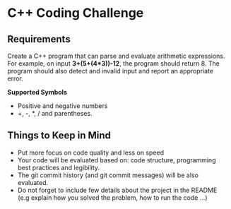 # C++ Coding Challenge

## Requirements
Create a C++ program that can parse and evaluate arithmetic expressions. For example, on input **3+(5+(4*3))-12**, the program should return 8. The program should also detect and invalid input and report an appropriate error.

**Supported Symbols**
- Positive and negative numbers
- +, -, *, / and parentheses.

## Things to Keep in Mind
* Put more focus on code quality and less on speed
* Your code will be evaluated based on: code structure, programming best practices and legibility.
* The git commit history (and git commit messages) will be also evaluated.
* Do not forget to include few details about the project in the README (e.g explain how you solved the problem, how to run the code …)
